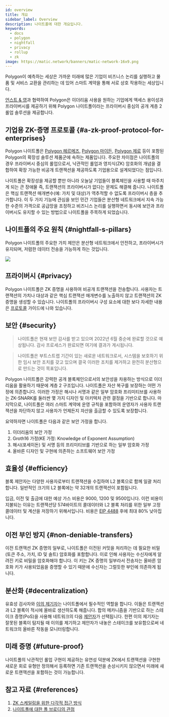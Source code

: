 ```yaml
---
id: overview
title: 개요
sidebar_label: Overview
description: 나이트폴에 대한 개요입니다.
keywords:
  - docs
  - polygon
  - nightfall
  - privacy
  - rollup
  - zk
image: https://matic.network/banners/matic-network-16x9.png
---
```


Polygon이 예측하는 세상은 가까운 미래에 많은 기업이 비즈니스 논리를 실행하고
물품 및 서비스 교환을 관리하는 데 있어 스마트 계약을 통해 서로 상호 작용하는 세상입니다.

[언스트 & 영](https://blockchain.ey.com/)과 협력하여 Polygon은 이더리움 사용을 원하는 기업에게 액세스 용이성과 프라이버시를 제공하기 위해 Polygon 나이트폴이라는 프라이버시 중심의 공개 계층 2 롤업 솔루션을
제공합니다.

## 기업용 ZK-증명 프로토콜 {#a-zk-proof-protocol-for-enterprises}

Polygon 나이트폴은
[Polygon 헤르메즈](https://polygon.technology/solutions/polygon-hermez/),
[Polygon 마이든](https://polygon.technology/solutions/polygon-miden/),
[Polygon 제로](https://polygon.technology/solutions/polygon-zero/) 등이 포함된 Polygon의 확장성 솔루션 제품군에 속하는 제품입니다.
주요한 차이점은 나이트폴의 경우 프라이버시 중심의 롤업으로서, 낙관적인 롤업과 영지식(ZK) 암호화의 개념을 결합하여
확장 가능한 비공개 트랜잭션을 제공하도록 기업용으로 설계되었다는 점입니다.

나이트폴은 확장성을 제공할 뿐만 아니라 오늘날 기업들이 블록체인을 사용할 때 마주치게 되는 큰 장애물 즉,
트랜잭션의 프라이버시가 없다는 문제도 해결해 줍니다. 나이트폴은 핵심 트랜잭션 매개변수(예: 가치 및 대상)가 역추적할 수 없도록 프라이버시 층을 추가합니다. 이 두 가지 기능에 관심을 보인 민간 기업들은 분산형 네트워크에서 지속 가능한 수준의 가격으로 공급망을 조정하고 비즈니스 논리를 실행하면서 동시에 보안과 프라이버시도 유지할 수 있는 방법으로 나이트폴을 주목하게 되었습니다.

## 나이트폴의 주요 원칙 {#nightfall-s-pillars}

Polygon 나이트폴의 주요한 가치 제안은 분산형 네트워크에서 안전하고, 프라이버시가 유지되며, 저렴한
데이터 전송을 가능하게 하는 것입니다.

![](../imgs/overview.png)

## 프라이버시 {#privacy}

Polygon 나이트폴은 ZK 증명을 사용하여 비공개 트랜잭션을 전송합니다. 사용자는 트랜잭션의 가치나 대상과 같은
핵심 트랜잭션 매개변수를 노출하지 않고 트랜잭션의 ZK 증명을
생성할 수 있습니다. 나이트폴의 프라이버시 구성 요소에 대한 보다 자세한 내용은
[프로토콜](../protocol/protocol.md) 가이드에 나와 있습니다.

## 보안 {#security}

> 나이트폴은 현재 보안 감사를 받고 있으며 2022년 6월 중순에 완료할 것으로 예상됩니다.
> 감사 프로세스가 완료되면 여기에 결과가 게시됩니다.

> 나이트폴은 부트스트랩 기간이 있는 새로운 네트워크로서, 시스템을 보호하기 위한
> 임시 보안 조치를 갖고 있으며 결국 이러한 조치를 제거하고 완전히 분산형으로 만드는 것이 목표입니다.

Polygon 나이트폴은 강력한 공개 블록체인으로서의 보안성을 차용하는 방식으로 이더리움을 활용하기 때문에 계층 2
구조입니다. 나이트폴은 자산 복구를 보장하는 어떤 가정에 의존합니다. 이러한 가정은
해시나 서명과 같은 일부 암호화 프리미티브를 사용하는 ZK-SNARK를 둘러싼
몇 가지 디자인 및 아키텍처 관련 결정을 기반으로 합니다.
마지막으로, 나이트폴은 여러 스마트 계약에 운영 규칙을 포함하여 운영자가
사용자 트랜잭션을 차단하지 않고 사용자가 언제든지 자산을 출금할 수 있도록 보장합니다.

요약하자면 나이트폴은 다음과 같은 보안 가정을 합니다.

1. 이더리움의 보안 가정
2. Groth16 가정(KE 가정: Knowledge of Exponent Assumption)
3. 해시(포세이돈) 및 서명 등의 프리미티브를 기반으로 하는 일부 암호화 가정
4. 올바른 디자인 및 구현에 의존하는 소프트웨어 보안 가정

## 효율성 {#efficiency}

블록 제안자는 다양한 사용자로부터 트랜잭션을 수집하여 L2 블록으로 함께 일괄 처리합니다.
일반적인 크기의 L2 블록에는 약 32개의 트랜잭션이 포함됩니다.

입금, 이전 및 출금에 대한 예상 가스 비용은 9000, 1200 및 9500입니다. 이런 비용이 지불되는 이유는 트랜잭션당 574바이트의 콜데이터와
L2 블록 처리를 위한 일부 고정 콜데이터 및 계산을 저장하기 위해서입니다. 비용은
[EIP 4488](https://eips.ethereum.org/EIPS/eip-4488) 후에 최대 80% 낮아집니다.

## 이전 부인 방지 {#non-deniable-transfers}

이전 트랜잭션 ZK 증명의 일부로, 나이트폴은 이전된 커밋을 처리하는 데 필요한 비밀(토큰 주소,
가치, ID 및 솔트) 암호화를 포함합니다. 이로 인해 사용자는 수신자에게 알려진 키로
비밀을 암호화해야 합니다. 이 키는 ZK 증명의 일부라서 전송자는 올바른 암호화 키가 사용되었음을
증명할 수 있기 때문에 수신자는 그럴듯한 부인에 의존하게 됩니다.

## 분산화 {#decentralization}

유효성 검사자와 [이의 제기자](docs/nightfall/protocol/actors)는 나이트폴에서 필수적인 역할을 합니다. 이들은
트랜잭션과 L2 블록이 적시에 올바로 생산하도록 해줍니다. 합의 메카니즘을 기반으로 하는 스테이크 증명(PoS)을
사용해 네트워크의 다음 [제안자](docs/nightfall/protocol/actors)가 선택됩니다. 한편 이의 제기자는 잘못된 블록이 탐지될 때
이의를 제기하고 제안자가 내놓은 스테이크를 보유함으로써 네트워크의 올바른 작동을
모니터링합니다.


## 미래 증명 {#future-proof}
나이트폴의 낙관적인 롤업 구현이 제공하는 유연성 덕분에 ZK에서 트랜잭션을 구현한 새로운 회로 유형만 정의해서 등록하면
기존 트랜잭션을 손상시키지 않으면서 미래에 새로운 트랜잭션을 포함하는 것이
가능합니다.

## 참고 자료 {#references}

1. [ZK 스케일링을 위한 다각적 접근 방식](https://messari.io/article/polygon-a-multi-sided-approach-to-zk-scaling)
2. [나이트폴에 대한 폴 브로디의 관점](https://www.linkedin.com/pulse/say-hello-nightfall-paul-brody-1f/)
